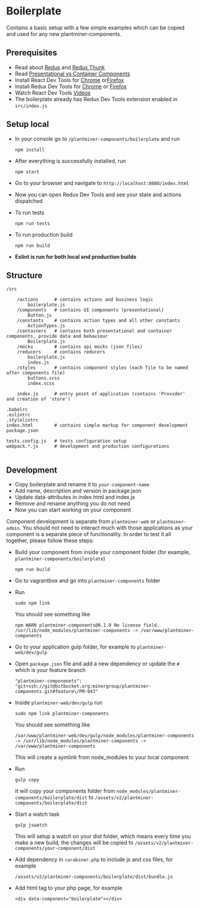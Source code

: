 # Boilerplate

Contains a basic setup with a few simple examples which can be copied and used for any new plantminer-components.

## Prerequisites

- Read about [Redux](https://github.com/reactjs/redux) and [Redux Thunk](https://github.com/gaearon/redux-thunk)
- Read [Presentational vs Container Components](https://medium.com/@dan_abramov/smart-and-dumb-components-7ca2f9a7c7d0#.c8yjx0box)
- Install React Dev Tools for [Chrome](https://chrome.google.com/webstore/detail/react-developer-tools/fmkadmapgofadopljbjfkapdkoienihi) or[Firefox](https://addons.mozilla.org/en-US/firefox/addon/react-devtools/?src=search)
- Install Redux Dev Tools for [Chrome](https://chrome.google.com/webstore/detail/redux-devtools/lmhkpmbekcpmknklioeibfkpmmfibljd) or [Firefox](https://addons.mozilla.org/en-US/firefox/addon/remotedev/?src=cb-dl-recentlyadded)
- Watch React Dev Tools [Videos](https://egghead.io/lessons/developer-tools)
- The boilerplate already has Redux Dev Tools extension enabled in `src/index.js`

## Setup local
- In your console go to `/plantminer-components/boilerplate` and run 

    ```
    npm install
    ```
- After everything is successfully installed, run 
    
    ```
    npm start
    ```
- Go to your browser and navigate to `http://localhost:8080/index.html`

- Now you can open Redux Dev Tools and see your state and actions dispatched

- To run tests

    ```
    npm run tests
    ```
- To run production build

    ```
    npm run build
    ```

- **Eslint is run for both local and production builds**

## Structure

```
/src

    /actions      # contains actions and business logic
        boilerplate.js
    /components   # contains UI components (presentational)
        Button.js
    /constants    # contains action types and all other constants
        ActionTypes.js
    /containers   # contains both presentational and container components, provide data and behaviour
        Boilerplate.js
    /mocks        # contains api mocks (json files)
    /reducers     # contains reducers
        boilerplate.js
        index.js
    /styles       # contains component styles (each file to be named after components file)
        buttons.scss
        index.scss
    
    index.js      # entry point of application (contains 'Provider' and creation of 'store') 
    
.babelrc
.eslintrc
.stylelintrc
index.html        # contains simple markup for component development
package.json

tests.config.js   # tests configuration setup
webpack.*.js      # development and production configurations
    
```

## Development
- Copy boilerplate and rename it to `your-component-name`
- Add name, description and version in package.json
- Update data-attributes in index.html and index.js
- Remove and rename anything you do not need 
- Now you can start working on your component

Component development is separate from `plantminer-web` or `plantminer-admin`.
You should not need to interact much with those applications as your component is a separate piece of functionality.
In order to test it all together, please follow these steps:

- Build your component from inside your component folder (for example, `plantminer-components/boilerplate`)

    ```
    npm run build
    ```

- Go to vagrantbox and go into `plantminer-components` folder
- Run 

    ```
    sudo npm link
    ``` 
    You should see something like 
    
    ```
    npm WARN plantminer-components@0.1.0 No license field.
    /usr/lib/node_modules/plantminer-components -> /var/www/plantminer-components
    ```

- Go to your application gulp folder, for example to `plantminer-web/dev/gulp`

- Open `package.json` file and add a new dependency or update the `#` which is your feature branch
    
    ```
    "plantminer-componenets": "git+ssh://git@bitbucket.org:minergroup/plantminer-components.git#feature\/PM-943"
    ```
    
- Inside `plantminer-web/dev/gulp` run 

    ```
    sudo npm link plantminer-components
    ```

    You should see something like
    
    ```
    /var/www/plantminer-web/dev/gulp/node_modules/plantminer-components -> /usr/lib/node_modules/plantminer-components -> /var/www/plantminer-components
    ```

    This will create a symlink from node_modules to your local component
    
- Run 

    ```
    gulp copy
    ```
    
    It will copy your components folder from `node_modules/plantminer-components/boilerplate/dist` to `/assets/v2/plantminer-components/boilerplate/dist`
    
- Start a watch task 

    ```
    gulp jswatch
    ```
    
    This will setup a watch on your dist folder, 
    which means every time you make a new build, the changes will be copied to `/assets/v2/plantminer-components/your-component/dist`

- Add dependency in `carabiner.php` to include js and css files, for example

    ```
    /assets/v2/plantminer-components/boilerplate/dist/bundle.js
    ```

- Add html tag to your php page, for example
    ```
    <div data-component="boilerplate"></div>
    ```











